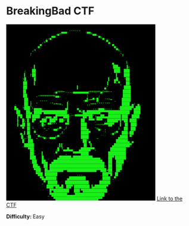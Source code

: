 

  <h1>BreakingBad CTF</h1>

  <img src=1.png width="400px"/>
  <a href="https://drive.google.com/drive/u/0/folders/1WGTR_UqDbaJwvqNyQFF9r5HVnYhUHdds">Link to the CTF</a>

  <p><b>Difficulty: </b> Easy</p>


